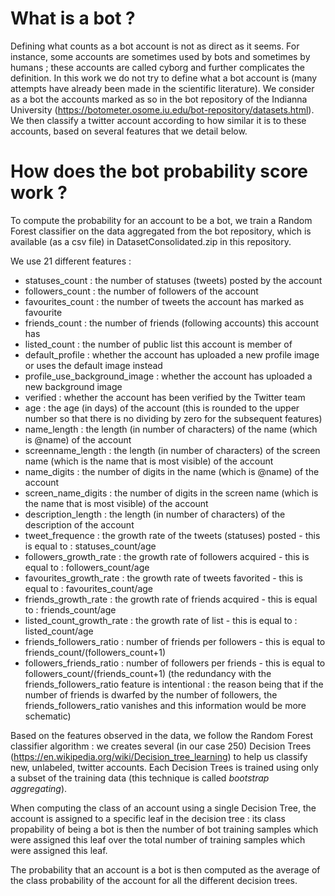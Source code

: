 # What is a bot ? 

Defining what counts as a bot account is not as direct as it seems. For instance, some accounts are sometimes used by bots and sometimes by humans ; these accounts are called cyborg and further complicates the definition.
In this work we do not try to define what a bot account is (many attempts have already been made in the scientific literature). 
We consider as a bot the accounts marked as so in the bot repository of the Indianna University (https://botometer.osome.iu.edu/bot-repository/datasets.html). We then classify a twitter account according to how similar it is to these accounts, based on several features that we detail below.

# How does the bot probability score work ?

To compute the probability for an account to be a bot, we train a Random Forest classifier on the data aggregated from the bot repository, which is available (as a csv file) in DatasetConsolidated.zip in this repository.

We use 21 different features : 
- statuses_count : the number of statuses (tweets) posted by the account 
- followers_count : the number of followers of the account
- favourites_count : the number of tweets the account has marked as favourite
- friends_count : the number of friends (following accounts) this account has
- listed_count : the number of public list this account is member of
- default_profile : whether the account has uploaded a new profile image or uses the default image instead
- profile_use_background_image : whether the account has uploaded a new background image
- verified : whether the account has been verified by the Twitter team
- age : the age (in days) of the account (this is rounded to the upper number so that there is no dividing by zero for the subsequent features)
- name_length : the length (in number of characters) of the name (which is @name) of the account
- screenname_length : the length (in number of characters) of the screen name (which is the name that is most visible) of the account
- name_digits : the number of digits in the name (which is @name) of the account
- screen_name_digits : the number of digits in the screen name (which is the name that is most visible) of the account
- description_length : the length (in number of characters) of the description of the account
- tweet_frequence : the growth rate of the tweets (statuses) posted - this is equal to : statuses_count/age
- followers_growth_rate : the growth rate of followers acquired - this is equal to : followers_count/age
- favourites_growth_rate : the growth rate of tweets favorited - this is equal to : favourites_count/age
- friends_growth_rate : the growth rate of friends acquired - this is equal to : friends_count/age
- listed_count_growth_rate : the growth rate of list - this is equal to : listed_count/age
- friends_followers_ratio : number of friends per followers - this is equal to friends_count/(followers_count+1)
- followers_friends_ratio : number of followers per friends - this is equal to followers_count/(friends_count+1) (the redundancy with the friends_followers_ratio feature is intentional : the reason being that if the number of friends is dwarfed by the number of followers, the friends_followers_ratio vanishes and this information would be more schematic)


Based on the features observed in the data, we follow the Random Forest classifier algorithm : we creates several (in our case 250) Decision Trees (https://en.wikipedia.org/wiki/Decision_tree_learning) to help us classify new, unlabeled, twitter accounts. Each Decision Trees is trained using only a subset of the training data (this technique is called _bootstrap aggregating_). 

When computing the class of an account using a single Decision Tree, the account is assigned to a specific leaf in the decision tree : its class propability of being a bot is then the number of bot training samples which were assigned this leaf over the total number of training samples which were assigned this leaf.

The probability that an account is a bot is then computed as the average of the class probability of the account for all the different decision trees. 
